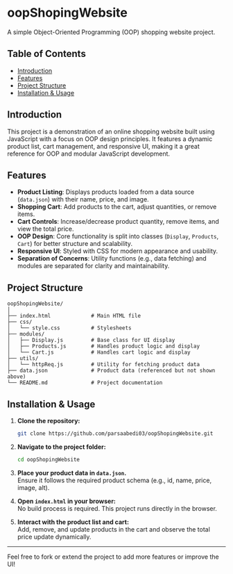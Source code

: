 # oopShopingWebsite

A simple Object-Oriented Programming (OOP) shopping website project.

## Table of Contents
- [Introduction](#introduction)
- [Features](#features)
- [Project Structure](#project-structure)
- [Installation & Usage](#installation--usage)

## Introduction
This project is a demonstration of an online shopping website built using JavaScript with a focus on OOP design principles. It features a dynamic product list, cart management, and responsive UI, making it a great reference for OOP and modular JavaScript development.

## Features

- **Product Listing**: Displays products loaded from a data source (`data.json`) with their name, price, and image.
- **Shopping Cart**: Add products to the cart, adjust quantities, or remove items.
- **Cart Controls**: Increase/decrease product quantity, remove items, and view the total price.
- **OOP Design**: Core functionality is split into classes (`Display`, `Products`, `Cart`) for better structure and scalability.
- **Responsive UI**: Styled with CSS for modern appearance and usability.
- **Separation of Concerns**: Utility functions (e.g., data fetching) and modules are separated for clarity and maintainability.

## Project Structure

```
oopShopingWebsite/
│
├── index.html             # Main HTML file
├── css/
│   └── style.css          # Stylesheets
├── modules/
│   ├── Display.js         # Base class for UI display
│   ├── Products.js        # Handles product logic and display
│   └── Cart.js            # Handles cart logic and display
├── utils/
│   └── httpReq.js         # Utility for fetching product data
├── data.json              # Product data (referenced but not shown above)
└── README.md              # Project documentation
```

## Installation & Usage

1. **Clone the repository:**
   ```bash
   git clone https://github.com/parsaabedi03/oopShopingWebsite.git
   ```

2. **Navigate to the project folder:**
   ```bash
   cd oopShopingWebsite
   ```

3. **Place your product data in `data.json`.**  
   Ensure it follows the required product schema (e.g., id, name, price, image, alt).

4. **Open `index.html` in your browser:**  
   No build process is required. This project runs directly in the browser.

5. **Interact with the product list and cart:**  
   Add, remove, and update products in the cart and observe the total price update dynamically.

---

Feel free to fork or extend the project to add more features or improve the UI!
